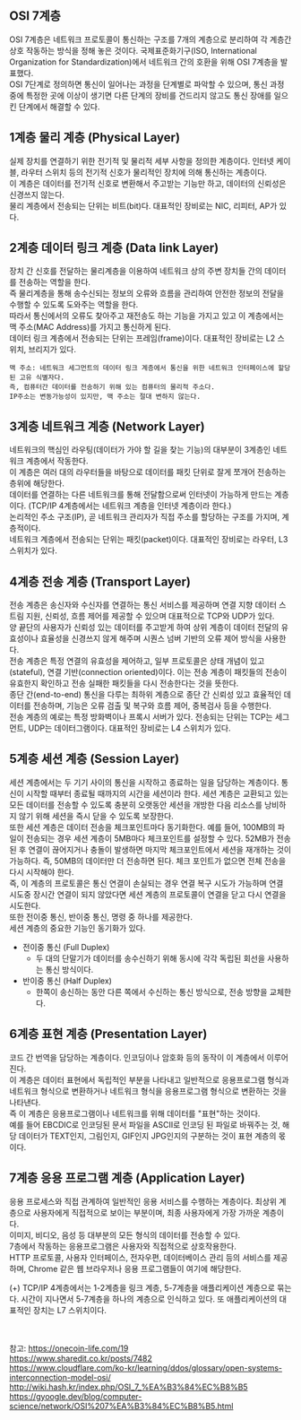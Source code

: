 ## OSI 7계층
OSI 7계층은 네트워크 프로토콜이 통신하는 구조를 7개의 계층으로 분리하여 각 계층간 상호 작동하는 방식을 정해 놓은 것이다. 국제표준화기구(ISO, International Organization for Standardization)에서 네트워크 간의 호환을 위해 OSI 7계층을 발표했다. <br>
OSI 7단계로 정의하면 통신이 일어나는 과정을 단계별로 파악할 수 있으며, 통신 과정 중에 특정한 곳에 이상이 생기면 다른 단계의 장비를 건드리지 않고도 통신 장애를 일으킨 단계에서 해결할 수 있다. 

## 1계층 물리 계층 (Physical Layer)
실제 장치를 연결하기 위한 전기적 및 물리적 세부 사항을 정의한 계층이다. 인터넷 케이블, 라우터 스위치 등의 전기적 신호가 물리적인 장치에 의해 통신하는 계층이다. <br>
이 계층은 데이터를 전기적 신호로 변환해서 주고받는 기능만 하고, 데이터의 신뢰성은 신경쓰지 않는다. <br>
물리 계층에서 전송되는 단위는 비트(bit)다. 대표적인 장비로는 NIC, 리피터, AP가 있다.

## 2계층 데이터 링크 계층 (Data link Layer)
장치 간 신호를 전달하는 물리계층을 이용하여 네트워크 상의 주변 장치들 간의 데이터를 전송하는 역할을 한다. <br>
즉 물리계층을 통해 송수신되는 정보의 오류와 흐름을 관리하여 안전한 정보의 전달을 수행할 수 있도록 도와주는 역할을 한다. <br>
따라서 통신에서의 오류도 찾아주고 재전송도 하는 기능을 가지고 있고 이 계층에서는 맥 주소(MAC Address)를 가지고 통신하게 된다. <br>
데이터 링크 계층에서 전송되는 단위는 프레임(frame)이다. 대표적인 장비로는 L2 스위치, 브리지가 있다.

```
맥 주소: 네트워크 세그먼트의 데이터 링크 계층에서 통신을 위한 네트워크 인터페이스에 할당된 고유 식별자다.
즉, 컴퓨터간 데이터를 전송하기 위해 있는 컴퓨터의 물리적 주소다. 
IP주소는 변동가능성이 있지만, 맥 주소는 절대 변하지 않는다.
```

## 3계층 네트워크 계층 (Network Layer)
네트워크의 핵심인 라우팅(데이터가 가야 할 길을 찾는 기능)의 대부분이 3계층인 네트워크 계층에서 작동한다. <br>
이 계층은 여러 대의 라우터들을 바탕으로 데이터를 패킷 단위로 잘게 쪼개어 전송하는 층위에 해당한다. <br>
데이터를 연결하는 다른 네트워크를 통해 전달함으로써 인터넷이 가능하게 만드는 계층이다. (TCP/IP 4계층에서는 네트워크 계층을 인터넷 계층이라 한다.) <br>
논리적인 주소 구조(IP), 곧 네트워크 관리자가 직접 주소를 할당하는 구조를 가지며, 계층적이다. <br>
네트워크 계층에서 전송되는 단위는 패킷(packet)이다. 대표적인 장비로는 라우터, L3 스위치가 있다.

## 4계층 전송 계층 (Transport Layer)
전송 계층은 송신자와 수신자를 연결하는 통신 서비스를 제공하며 연결 지향 데이터 스트림 지원, 신뢰성, 흐름 제어를 제공할 수 있으며 대표적으로 TCP와 UDP가 있다. <br>
양 끝단의 사용자가 신뢰성 있는 데이터를 주고받게 하여 상위 계층이 데이터 전달의 유효성이나 효율성을 신경쓰지 않게 해주며 시퀀스 넘버 기반의 오류 제어 방식을 사용한다. <br>
전송 계층은 특정 연결의 유효성을 제어하고, 일부 프로토콜은 상태 개념이 있고(stateful), 연결 기반(connection oriented)이다. 이는 전송 계층이 패킷들의 전송이 유효한지 확인하고 전송 실패한 패킷들을 다시 전송한다는 것을 뜻한다. <br>
종단 간(end-to-end) 통신을 다루는 최하위 계층으로 종단 간 신뢰성 있고 효율적인 데이터를 전송하며, 기능은 오류 검출 및 복구와 흐름 제어, 중복검사 등을 수행한다. <br>
전송 계층의 예로는 특정 방화벽이나 프록시 서버가 있다. 전송되는 단위는 TCP는 세그먼트, UDP는 데이터그램이다. 대표적인 장비로는 L4 스위치가 있다.

## 5계층 세션 계층 (Session Layer)
세션 계층에서는 두 기기 사이의 통신을 시작하고 종료하는 일을 담당하는 계층이다. 통신이 시작할 때부터 종료될 때까지의 시간을 세션이라 한다. 세션 계층은 교환되고 있는 모든 데이터를 전송할 수 있도록 충분히 오랫동안 세션을 개방한 다음 리소스를 낭비하지 않기 위해 세션을 즉시 닫을 수 있도록 보장한다. <br>
또한 세션 계층은 데이터 전송을 체크포인트마다 동기화한다. 예를 들어, 100MB의 파일이 전송되는 경우 세션 계층이 5MB마다 체크포인트를 설정할 수 있다. 52MB가 전송된 후 연결이 끊어지거나 충돌이 발생하면 마지막 체크포인트에서 세션을 재개하는 것이 가능하다. 즉, 50MB의 데이터만 더 전송하면 된다. 체크 포인트가 없으면 전체 전송을 다시 시작해야 한다. <br>
즉, 이 계층의 프로토콜은 통신 연결이 손실되는 경우 연결 복구 시도가 가능하며 연결 시도중 장시간 연결이 되지 않았다면 세션 계층의 프로토콜이 연결을 닫고 다시 연결을 시도한다. <br>
또한 전이중 통신, 반이중 통신, 명령 중 하나를 제공한다. <br>
세션 계층의 중요한 기능인 동기화가 있다.
- 전이중 통신 (Full Duplex)
  - 두 대의 단말기가 데이터를 송수신하기 위해 동시에 각각 독립된 회선을 사용하는 통신 방식이다.
- 반이중 통신 (Half Duplex)
  - 한쪽이 송신하는 동안 다른 쪽에서 수신하는 통신 방식으로, 전송 방향을 교체한다.

## 6계층 표현 계층 (Presentation Layer)
코드 간 번역을 담당하는 계층이다. 인코딩이나 암호화 등의 동작이 이 계층에서 이루어진다. <br>
이 계층은 데이터 표현에서 독립적인 부분을 나타내고 일반적으로 응용프로그램 형식과 네트워크 형식으로 변환하거나 네트워크 형식을 응용프로그램 형식으로 변환하는 것을 나타낸다. <br>
즉 이 계층은 응용프로그램이나 네트워크를 위해 데이터를 "표현"하는 것이다. <br>
예를 들어 EBCDIC로 인코딩된 문서 파일을 ASCII로 인코딩 된 파일로 바꿔주는 것, 해당 데이터가 TEXT인지, 그림인지, GIF인지 JPG인지의 구분하는 것이 표현 계층의 몫이다.

## 7계층 응용 프로그램 계층 (Application Layer)
응용 프로세스와 직접 관계하여 일반적인 응용 서비스를 수행하는 계층이다. 최상위 계층으로 사용자에게 직접적으로 보이는 부분이며, 최종 사용자에게 가장 가까운 계층이다. <br>
이미지, 비디오, 음성 등 대부분의 모든 형식의 데이터를 전송할 수 있다. <br>
7층에서 작동하는 응용프로그램은 사용자와 직접적으로 상호작용한다. <br>
HTTP 프로토콜, 사용자 인터페이스, 전자우편, 데이터베이스 관리 등의 서비스를 제공하며, Chrome 같은 웹 브라우저나 응용 프로그램들이 여기에 해당한다.

(+) TCP/IP 4계층에서는 1-2계층을 링크 계층, 5-7계층을 애플리케이션 계층으로 묶는다. 시간이 지나면서 5-7계층을 하나의 계층으로 인식하고 있다. 또 애플리케이션의 대표적인 장치는 L7 스위치이다. 

<br> <br>
참고: https://onecoin-life.com/19 <br>
https://www.sharedit.co.kr/posts/7482 <br>
https://www.cloudflare.com/ko-kr/learning/ddos/glossary/open-systems-interconnection-model-osi/ <br>
http://wiki.hash.kr/index.php/OSI_7_%EA%B3%84%EC%B8%B5 <br>
https://gyoogle.dev/blog/computer-science/network/OSI%207%EA%B3%84%EC%B8%B5.html

